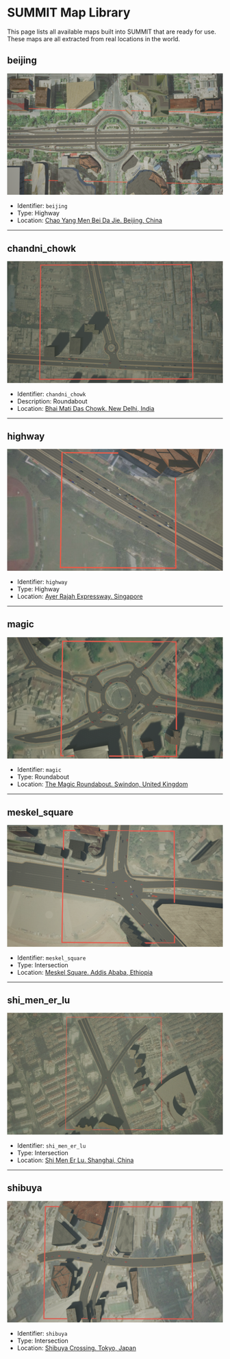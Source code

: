 <h1> SUMMIT Map Library </h1>

This page lists all available maps built into SUMMIT that are ready for use. These maps are all extracted from real locations in the world.

## beijing

  ![beijing](../img/beijing.png)

  - Identifier: `beijing`
  - Type: Highway
  - Location: [Chao Yang Men Bei Da Jie. Beijing, China](https://goo.gl/maps/Jw6SAki32YKBdaTU7)

---

## chandni\_chowk
  
  ![chandni_chowk](../img/chandni_chowk.png)

  - Identifier: `chandni_chowk`
  - Description: Roundabout
  - Location: [Bhai Mati Das Chowk. New Delhi, India](https://goo.gl/maps/2n5J6ntF8KRywyBTA)

---

## highway
    
  ![highway](../img/highway.png)

  - Identifier: `highway`
  - Type: Highway
  - Location: [Ayer Rajah Expressway. Singapore](https://goo.gl/maps/r98qLgGLQpcQCmHV8) 

---

## magic
  
  ![magic](../img/magic.png)

  - Identifier: `magic`
  - Type: Roundabout
  - Location: [The Magic Roundabout. Swindon, United Kingdom](https://goo.gl/maps/2RdfX8vEbxL37gCr9)

---

## meskel\_square
    
  ![meskel_square](../img/meskel_square.png)

  - Identifier: `meskel_square`
  - Type: Intersection
  - Location: [Meskel Square. Addis Ababa, Ethiopia](https://goo.gl/maps/FNT2akQUty8CyagD6)

---

## shi\_men\_er\_lu
    
  ![shi_men_er_lu](../img/shi_men_er_lu.png)

  - Identifier: `shi_men_er_lu`
  - Type: Intersection
  - Location: [Shi Men Er Lu. Shanghai, China](https://goo.gl/maps/JhNsdFanZ84wLa3YA)

---

## shibuya
    
  ![shibuya](../img/shibuya.png)

  - Identifier: `shibuya`
  - Type: Intersection
  - Location: [Shibuya Crossing. Tokyo, Japan](https://goo.gl/maps/zKUPrzo2mjFiXKxZ9)
